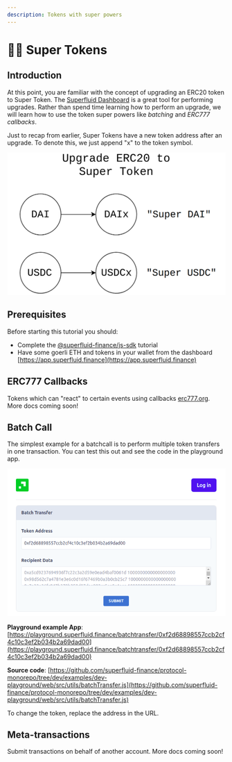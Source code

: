 ```yaml
---
description: Tokens with super powers
---
```


# 🦸‍♀️ Super Tokens

## Introduction

At this point, you are familiar with the concept of upgrading an ERC20 token to Super Token. The [Superfluid Dashboard](https://app.superfluid.finance) is a great tool for performing upgrades. Rather than spend time learning how to perform an upgrade, we will learn how to use the token super powers like _batching_ and _ERC777 callbacks_.

Just to recap from earlier, Super Tokens have a new token address after an upgrade. To denote this, we just append "x" to the token symbol.

![](../.gitbook/assets/image%20%286%29.png)

## Prerequisites

Before starting this tutorial you should: 

* Complete the [@superfluid-finance/js-sdk](frontend-+-nodejs.md) tutorial
* Have some goerli ETH and tokens in your wallet from the dashboard [https://app.superfluid.finance](https://app.superfluid.finance)

## ERC777 Callbacks

Tokens which can "react" to certain events using callbacks [erc777.org](https://www.erc777.org/). More docs coming soon!

## **Batch Call** 

The simplest example for a batchcall is to perform multiple token transfers in one transaction. You can test this out and see the code in the playground app.

![Developer Playground batchcall transfer feature](../.gitbook/assets/image%20%289%29.png)

**Playground example App**: [https://playground.superfluid.finance/batchtransfer/0xf2d68898557ccb2cf4c10c3ef2b034b2a69dad00](https://playground.superfluid.finance/batchtransfer/0xf2d68898557ccb2cf4c10c3ef2b034b2a69dad00)

**Source code**: [https://github.com/superfluid-finance/protocol-monorepo/tree/dev/examples/dev-playground/web/src/utils/batchTransfer.js](https://github.com/superfluid-finance/protocol-monorepo/tree/dev/examples/dev-playground/web/src/utils/batchTransfer.js)

To change the token, replace the address in the URL.

## **Meta-transactions**

Submit transactions on behalf of another account. More docs coming soon!

 



